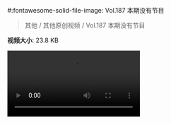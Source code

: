 #:fontawesome-solid-file-image: Vol.187 本期没有节目

> 其他 / 其他原创视频 / Vol.187 本期没有节目

**视频大小**: 23.8 KB

<div class="video"><video src="https://file.hsyhx.top/archive/混乱博物馆/Vol/187.mp4" controls preload>🤔 您的浏览器不支持 video 标签</ video></div>